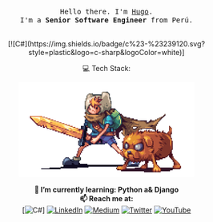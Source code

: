 <p align="center">
  <br>
  <br>
  <br>
  <samp>
    Hello there. I'm <a href="https://medium.com/@hugo.roca">Hugo</a>.<br> I'm a <b>Senior Software Engineer</b> from Perú.
    <br>
    <br>
  </samp>
</p>
<div align="center">
 [![C#](https://img.shields.io/badge/c%23-%23239120.svg?style=plastic&logo=c-sharp&logoColor=white)]
</div> 
<div align="center">
  <p>💻 Tech Stack:</p>
 <img src="https://github.com/selimdoyranli/selimdoyranli/blob/master/preview.gif" width="350" />
</div>  
<div align="center">
  
  **🌱 I’m currently learning: Python a& Django**<br>
  **📫 Reach me at:**<br>
[![C#](https://img.shields.io/badge/c%23-%23239120.svg?style=plastic&logo=c-sharp&logoColor=white)]
  [![LinkedIn](https://img.shields.io/badge/LinkedIn-%230077B5.svg?logo=linkedin&logoColor=white)](https://www.linkedin.com/in/hugoroca) [![Medium](https://img.shields.io/badge/Medium-12100E?logo=medium&logoColor=white)](https://medium.com/@hugo.roca) [![Twitter](https://img.shields.io/badge/Twitter-%231DA1F2.svg?logo=Twitter&logoColor=white)](https://twitter.com/HuugooRoca) [![YouTube](https://img.shields.io/badge/YouTube-%23FF0000.svg?logo=YouTube&logoColor=white)](https://www.youtube.com/channel/UCn2mk7K2l0wTdLLsNW17UOg) 

</div>

<!--
**HugoRoca/HugoRoca** is a ✨ _special_ ✨ repository because its `README.md` (this file) appears on your GitHub profile.

Here are some ideas to get you started:

- 🔭 I’m currently working on ...
- 🌱 I’m currently learning ...
- 👯 I’m looking to collaborate on ...
- 🤔 I’m looking for help with ...
- 💬 Ask me about ...
- 📫 How to reach me: ...
- 😄 Pronouns: ...
- ⚡ Fun fact: ...
-->
